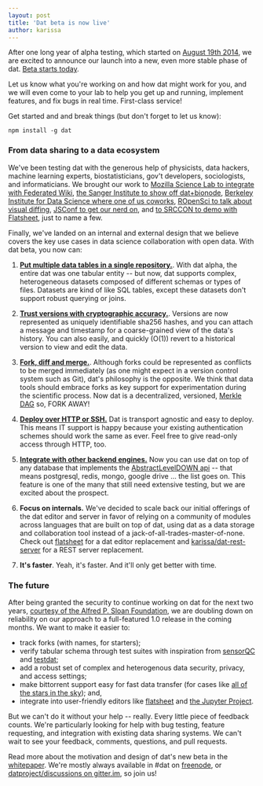 ```yaml
---
layout: post
title: 'Dat beta is now live'
author: karissa
---
```


After one long year of alpha testing, which started on [August 19th 2014](https://usopendata.org/2014/08/19/dat-alpha/), we are excited to announce our launch into a new, even more stable phase of dat. [Beta starts today](https://github.com/maxogden/dat).

Let us know what you're working on and how dat might work for you, and we will even come to your lab to help you get up and running, implement features, and fix bugs in real time. First-class service!

Get started and and break things (but don't forget to let us know):
```
npm install -g dat
```

### From data sharing to a data ecosystem

We've been testing dat with the generous help of physicists, data hackers, machine learning experts, biostatisticians, gov't developers, sociologists, and informaticians. We brought our work to [Mozilla Science Lab to integrate with Federated Wiki](https://www.youtube.com/watch?v=AKpJgNoT1b8), [the Sanger Institute to show off dat+bionode](https://www.youtube.com/watch?v=AKpJgNoT1b8), [Berkeley Institute for Data Science where one of us coworks](https://www.youtube.com/watch?v=psmtJUyZHE0), [ROpenSci to talk about visual diffing](http://unconf.ropensci.org/), [JSConf to get our nerd on](https://www.youtube.com/watch?v=iM3Pr7tfHF0), and [to SRCCON to demo with Flatsheet](http://srccon.org/docs/transcripts/datflatsheet/), just to name a few.

Finally, we've landed on an internal and external design that we believe covers the key use cases in data science collaboration with open data. With dat beta, you now can:

  1) **[Put multiple data tables in a single repository.](https://github.com/maxogden/dat/blob/master/docs/whitepaper.md#31-importing-datasets)**. With dat alpha, the entire dat was one tabular entity -- but now, dat supports complex, heterogeneous datasets composed of different schemas or types of files. Datasets are kind of like SQL tables, except these datasets don't support robust querying or joins.

  2) **[Trust versions with cryptographic accuracy.](https://github.com/maxogden/dat/blob/master/docs/whitepaper.md#32-versioning)**. Versions are now represented as uniquely identifiable sha256 hashes, and you can attach a message and timestamp for a coarse-grained view of the data's history. You can also easily, and quickly (O(1)) revert to a historical version to view and edit the data.

  3) **[Fork, diff and merge.](https://github.com/maxogden/dat/blob/master/docs/whitepaper.md#34-one-thousand-forks-when-all-you-need-is-a-knife-isnt-irony)**.  Although forks could be represented as conflicts to be merged immediately (as one might expect in a version control system such as Git), dat's philosophy is the opposite. We think that data tools should embrace forks as key support for experimentation during the scientific process. Now dat is a decentralized, versioned, [Merkle DAG](https://github.com/mafintosh/merkle-dag) so, FORK AWAY!

  4) **[Deploy over HTTP or SSH.](https://github.com/maxogden/dat/blob/master/docs/cookbook.md)** Dat is transport agnostic and easy to deploy. This means IT support is happy because your existing authentication schemes should work the same as ever. Feel free to give read-only access through HTTP, too.

  5) **[Integrate with other backend engines.](https://github.com/maxogden/dat/blob/master/docs/cookbook.md#how-do-i-connect-a-different-backend-to-dat)** Now you can use dat on top of any database that implements the [AbstractLevelDOWN api](https://github.com/Level/abstract-leveldown) -- that means postgresql, redis, mongo, google drive ... the list goes on. This feature is one of the many that still need extensive testing, but we are excited about the prospect.

  6) **Focus on internals.** We've decided to scale back our initial offerings of the dat editor and server in favor of relying on a community of modules across languages that are built on top of dat, using dat as a data storage and collaboration tool instead of a jack-of-all-trades-master-of-none. Check out [flatsheet](http://github.com/flatsheet) for a dat editor replacement and [karissa/dat-rest-server](http://github.com/karissa/dat-rest-server) for a REST server replacement.

  7) **It's faster**. Yeah, it's faster. And it'll only get better with time.

### The future

After being granted the security to continue working on dat for the next two years, [courtesy of the Alfred P. Sloan Foundation](https://usopendata.org/2015/04/03/sloan/), we are doubling down on reliability on our approach to a full-featured 1.0 release in the coming months. We want to make it easier to:

  * track forks (with names, for starters);
  * verify tabular schema through test suites with inspiration from [sensorQC](https://github.com/USGS-R/sensorQC) and [testdat](https://github.com/ropensci/testdat);
  * add a robust set of complex and heterogenous data security, privacy, and access settings;
  * make bittorrent support easy for fast data transfer (for cases like [all of the stars in the sky](http://trillianverse.org/)); and,
  * integrate into user-friendly editors like [flatsheet](http://flatsheet.io) and [the Jupyter Project](https://jupyter.org/).

But we can't do it without your help -- really. Every little piece of feedback counts. We're particularly looking for help with bug testing, feature requesting, and integration with existing data sharing systems. We can't wait to see your feedback, comments, questions, and pull requests.

Read more about the motivation and design of dat's new beta in the [whitepaper](https://github.com/maxogden/dat/blob/master/docs/whitepaper.md#32-versioning). We're mostly always available in #dat on [freenode](https://webchat.freenode.net), or [datproject/discussions on gitter.im](https://gitter.im/datproject/discussions), so join us!
